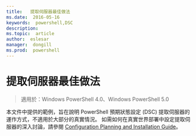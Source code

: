 ```yaml
---
title:   提取伺服器最佳做法
ms.date:  2016-05-16
keywords:  powershell,DSC
description:  
ms.topic:  article
author:  eslesar
manager:  dongill
ms.prod:  powershell
---
```


# 提取伺服器最佳做法

>適用於：Windows PowerShell 4.0、Windows PowerShell 5.0

本文件中提供的範例，旨在說明 PowerShell 預期狀態設定 (DSC) 提取伺服器的運作方式，不適用於大部分的真實情況。 如需如何在真實世界部署中設定提取伺服器的深入討論，請參閱 [Configuration Planning and Installation Guide](https://github.com/PowerShell/Whitepapers/blob/master/PullServerCPIG/PullServerCPIG.md)。



<!--HONumber=May16_HO3-->


